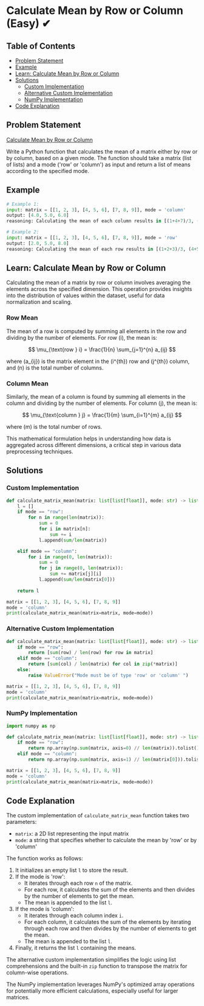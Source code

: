 # Calculate Mean by Row or Column (Easy) ✔

## Table of Contents

- [Problem Statement](#problem-statement)
- [Example](#example)
- [Learn: Calculate Mean by Row or Column](#learn-calculate-mean-by-row-or-column)
- [Solutions](#solutions)
  - [Custom Implementation](#custom-implementation)
  - [Alternative Custom Implementation](#alternative-custom-implementation)
  - [NumPy Implementation](#numpy-implementation)
- [Code Explanation](#code-explanation)

## Problem Statement

[Calculate Mean by Row or Column](https://www.deep-ml.com/problem/Calculate%20Mean%20by%20Row%20or%20Column)

Write a Python function that calculates the mean of a matrix either by row or by column, based on a given mode. The function should take a matrix (list of lists) and a mode ('row' or 'column') as input and return a list of means according to the specified mode.

## Example

```python
# Example 1:
input: matrix = [[1, 2, 3], [4, 5, 6], [7, 8, 9]], mode = 'column'
output: [4.0, 5.0, 6.0]
reasoning: Calculating the mean of each column results in [(1+4+7)/3, (2+5+8)/3, (3+6+9)/3].

# Example 2:
input: matrix = [[1, 2, 3], [4, 5, 6], [7, 8, 9]], mode = 'row'
output: [2.0, 5.0, 8.0]
reasoning: Calculating the mean of each row results in [(1+2+3)/3, (4+5+6)/3, (7+8+9)/3].
```

## Learn: Calculate Mean by Row or Column

Calculating the mean of a matrix by row or column involves averaging the elements across the specified dimension. This operation provides insights into the distribution of values within the dataset, useful for data normalization and scaling.

### Row Mean

The mean of a row is computed by summing all elements in the row and dividing by the number of elements. For row \(i\), the mean is:

$$
\mu_{\text{row } i} = \frac{1}{n} \sum_{j=1}^{n} a_{ij}
$$

where \(a_{ij}\) is the matrix element in the \(i^{th}\) row and \(j^{th}\) column, and \(n\) is the total number of columns.

### Column Mean

Similarly, the mean of a column is found by summing all elements in the column and dividing by the number of elements. For column \(j\), the mean is:

$$
\mu_{\text{column } j} = \frac{1}{m} \sum_{i=1}^{m} a_{ij}
$$

where \(m\) is the total number of rows.

This mathematical formulation helps in understanding how data is aggregated across different dimensions, a critical step in various data preprocessing techniques.

## Solutions

### Custom Implementation

```python
def calculate_matrix_mean(matrix: list[list[float]], mode: str) -> list[float]:
    l = []
    if mode == "row":
        for n in range(len(matrix)):
            sum = 0
            for i in matrix[n]:
                sum += i
            l.append(sum/len(matrix))

    elif mode == "column":
        for i in range(0, len(matrix)):
            sum = 0
            for j in range(0, len(matrix)):
                sum += matrix[j][i]
            l.append(sum/len(matrix[0]))
     
    return l

matrix = [[1, 2, 3], [4, 5, 6], [7, 8, 9]]
mode = 'column'
print(calculate_matrix_mean(matrix=matrix, mode=mode))
```

### Alternative Custom Implementation

```python
def calculate_matrix_mean(matrix: list[list[float]], mode: str) -> list[float]:
    if mode == "row":
        return [sum(row) / len(row) for row in matrix]
    elif mode == "column":
        return [sum(col) / len(matrix) for col in zip(*matrix)]
    else:
        raise ValueError("Mode must be of type 'row' or 'column' ")

matrix = [[1, 2, 3], [4, 5, 6], [7, 8, 9]]
mode = 'column'
print(calculate_matrix_mean(matrix=matrix, mode=mode))
```

### NumPy Implementation

```python
import numpy as np

def calculate_matrix_mean(matrix: list[list[float]], mode: str) -> list[float]:
    if mode == "row":
        return np.array(np.sum(matrix, axis=0) // len(matrix)).tolist()
    elif mode == "column":
        return np.array(np.sum(matrix, axis=1) // len(matrix[0])).tolist()

matrix = [[1, 2, 3], [4, 5, 6], [7, 8, 9]]
mode = 'column'
print(calculate_matrix_mean(matrix=matrix, mode=mode))
```

## Code Explanation

The custom implementation of `calculate_matrix_mean` function takes two parameters:

- `matrix`: a 2D list representing the input matrix
- `mode`: a string that specifies whether to calculate the mean by 'row' or by 'column'

The function works as follows:

1. It initializes an empty list `l` to store the result.
2. If the mode is 'row':
   - It iterates through each row `n` of the matrix.
   - For each row, it calculates the sum of the elements and then divides by the number of elements to get the mean.
   - The mean is appended to the list `l`.
3. If the mode is 'column':
   - It iterates through each column index `i`.
   - For each column, it calculates the sum of the elements by iterating through each row and then divides by the number of elements to get the mean.
   - The mean is appended to the list `l`.
4. Finally, it returns the list `l` containing the means.

The alternative custom implementation simplifies the logic using list comprehensions and the built-in `zip` function to transpose the matrix for column-wise operations.

The NumPy implementation leverages NumPy's optimized array operations for potentially more efficient calculations, especially useful for larger matrices.
